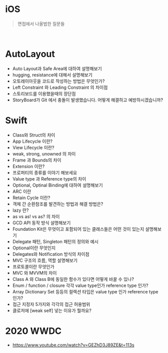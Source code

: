 # iOS

> 면접에서 나올법한 질문들




</br>

# AutoLayout
* Auto Layout과 Safe Area에 대하여 설명해보기
* hugging, resistance에 대해서 설명해보기
* 오토레이아웃을 코드로 작성하는 방법은 무엇인가?
* Left Constraint 와 Leading Constraint 의 차이점
* 스토리보드를 이용했을때의 장단점
* StoryBoard가 Git 에서 충돌이 발생했습니다. 어떻게 해결하고 예방하시겠습니까?

# Swift
* Class와 Struct의 차이
* App Lifecycle 이란?
* View Lifecycle 이란?
* weak, strong, unowned 의 차이
* Frame 과 Bounds의 차이
* Extension 이란?
* 프로퍼티의 종류를 이야기 해보세요
* Value type 과 Reference type의 차이
* Optional, Optinal Binding에 대하여 설명해보기
* ARC 이란
* Retain Cycle 이란?
* 객체 간 순환참조를 발견하는 방법과 해결 방법은?
* lazy 란?
* as vs as! vs as? 의 차이
* GCD API 동작 방식 설명해보기
* Foundation Kit은 무엇이고 포함되어 있는 클래스들은 어떤 것이 있는지 설명해보기
* Delegate 패턴, Singleton 패턴의 정의와 예시
* Optional이란 무엇인지
* Delegates와 Notification 방식의 차이점
* MVC 구조의 흐름, 역할 설명해보기
* 프로토콜이란 무엇인가
* MVC 와 MVVM의 차이
* Class A 와 Class B에 동일한 함수가 있다면 어떻게 바꿀 수 있나?
* Enum / function / closure 각각 value type인가 reference type 인가?
* Array Dictionary Set 등등의 컬렉션 타입은 value type 인가 reference type 인가?
* 접근 지정자 5가지와 각각의 접근 허용범위
* 클로저에 [weak self] 넣는 이유가 뭘까요?


# 2020 WWDC
* https://www.youtube.com/watch?v=GEZhD3J89ZE&t=113s
